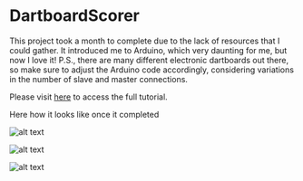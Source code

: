# DartboardScorer

This project took a month to complete due to the lack of resources that I could gather. It introduced me to Arduino, which very daunting for me, but now I love it! P.S., there are many different electronic dartboards out there, so make sure to adjust the Arduino code accordingly, considering variations in the number of slave and master connections.

Please visit [here](https://muhdagungprojects.blogspot.com/2024/01/dartboard-scorer-project.html) to access the full tutorial.

Here how it looks like once it completed

![alt text]([https://github.com/[username]/[reponame]/blob/[branch]/image.jpg](https://github.com/muhammad-agung/dartboardScorer/blob/master/assets/Image/readme%20(2).jpeg)https://github.com/muhammad-agung/dartboardScorer/blob/master/assets/Image/readme%20(2).jpeg?raw=true)

![alt text]([https://github.com/[username]/[reponame]/blob/[branch]/image.jpg](https://github.com/muhammad-agung/dartboardScorer/blob/master/assets/Image/readme%20(1).jpeg)https://github.com/muhammad-agung/dartboardScorer/blob/master/assets/Image/readme%20(2).jpeg?raw=true)

![alt text]([https://github.com/[username]/[reponame]/blob/[branch]/image.jpg](https://github.com/muhammad-agung/dartboardScorer/blob/master/assets/Image/readme%20(0).jpeg)https://github.com/muhammad-agung/dartboardScorer/blob/master/assets/Image/readme%20(2).jpeg](https://github.com/muhammad-agung/dartboardScorer/blob/master/assets/Image/readme%20(1).JPG)https://github.com/muhammad-agung/dartboardScorer/blob/master/assets/Image/readme%20(1).JPG?raw=true)

